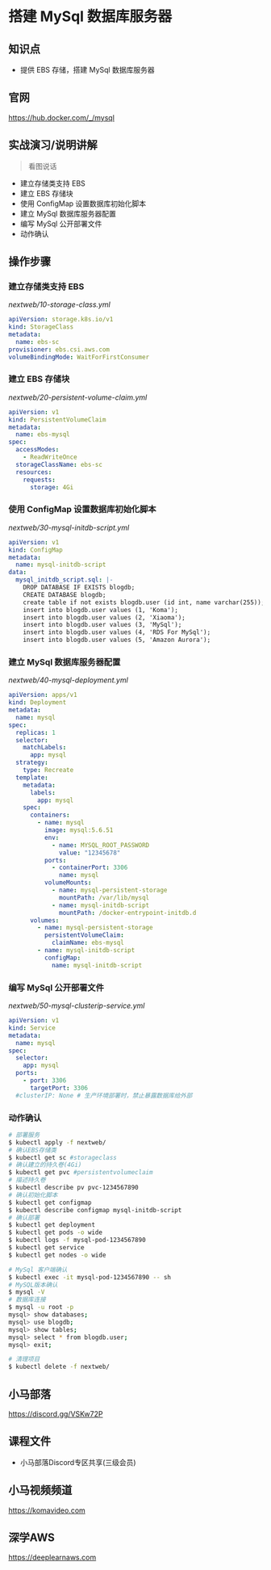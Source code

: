 搭建 MySql 数据库服务器
=====================

## 知识点

* 提供 EBS 存储，搭建 MySql 数据库服务器

## 官网

https://hub.docker.com/_/mysql

## 实战演习/说明讲解

>看图说话

+ 建立存储类支持 EBS
+ 建立 EBS 存储块
+ 使用 ConfigMap 设置数据库初始化脚本
+ 建立 MySql 数据库服务器配置
+ 编写 MySql 公开部署文件
+ 动作确认

## 操作步骤

### 建立存储类支持 EBS

*nextweb/10-storage-class.yml*

```yml
apiVersion: storage.k8s.io/v1
kind: StorageClass
metadata: 
  name: ebs-sc
provisioner: ebs.csi.aws.com
volumeBindingMode: WaitForFirstConsumer 
```

### 建立 EBS 存储块

*nextweb/20-persistent-volume-claim.yml*

```yml
apiVersion: v1
kind: PersistentVolumeClaim
metadata:
  name: ebs-mysql
spec:
  accessModes:
    - ReadWriteOnce
  storageClassName: ebs-sc
  resources:
    requests:
      storage: 4Gi
```

### 使用 ConfigMap 设置数据库初始化脚本

*nextweb/30-mysql-initdb-script.yml*

```yml
apiVersion: v1
kind: ConfigMap
metadata:
  name: mysql-initdb-script
data: 
  mysql_initdb_script.sql: |-
    DROP DATABASE IF EXISTS blogdb;
    CREATE DATABASE blogdb;
    create table if not exists blogdb.user (id int, name varchar(255));
    insert into blogdb.user values (1, 'Koma');
    insert into blogdb.user values (2, 'Xiaoma');
    insert into blogdb.user values (3, 'MySql');
    insert into blogdb.user values (4, 'RDS For MySql');
    insert into blogdb.user values (5, 'Amazon Aurora');
```

### 建立 MySql 数据库服务器配置

*nextweb/40-mysql-deployment.yml*

```yml
apiVersion: apps/v1
kind: Deployment
metadata:
  name: mysql
spec: 
  replicas: 1
  selector:
    matchLabels:
      app: mysql
  strategy:
    type: Recreate 
  template: 
    metadata: 
      labels: 
        app: mysql
    spec: 
      containers:
        - name: mysql
          image: mysql:5.6.51
          env:
            - name: MYSQL_ROOT_PASSWORD
              value: "12345678"
          ports:
            - containerPort: 3306
              name: mysql    
          volumeMounts:
            - name: mysql-persistent-storage
              mountPath: /var/lib/mysql
            - name: mysql-initdb-script
              mountPath: /docker-entrypoint-initdb.d
      volumes: 
        - name: mysql-persistent-storage
          persistentVolumeClaim:
            claimName: ebs-mysql
        - name: mysql-initdb-script
          configMap:
            name: mysql-initdb-script
```

### 编写 MySql 公开部署文件

*nextweb/50-mysql-clusterip-service.yml*

```yml
apiVersion: v1
kind: Service
metadata:
  name: mysql
spec:
  selector:
    app: mysql
  ports:
    - port: 3306
      targetPort: 3306
  #clusterIP: None # 生产环境部署时，禁止暴露数据库给外部
```

### 动作确认

```bash
# 部署服务
$ kubectl apply -f nextweb/
# 确认EBS存储类
$ kubectl get sc #storageclass
# 确认建立的持久卷(4Gi)
$ kubectl get pvc #persistentvolumeclaim
# 描述持久卷
$ kubectl describe pv pvc-1234567890
# 确认初始化脚本
$ kubectl get configmap
$ kubectl describe configmap mysql-initdb-script
# 确认部署
$ kubectl get deployment
$ kubectl get pods -o wide
$ kubectl logs -f mysql-pod-1234567890
$ kubectl get service
$ kubectl get nodes -o wide

# MySql 客户端确认
$ kubectl exec -it mysql-pod-1234567890 -- sh
# MySQL版本确认
$ mysql -V
# 数据库连接
$ mysql -u root -p
mysql> show databases;
mysql> use blogdb;
mysql> show tables;
mysql> select * from blogdb.user;
mysql> exit;

# 清理项目
$ kubectl delete -f nextweb/
```

## 小马部落

https://discord.gg/VSKw72P

## 课程文件

+ 小马部落Discord专区共享(三级会员)

## 小马视频频道

https://komavideo.com

## 深学AWS

https://deeplearnaws.com
